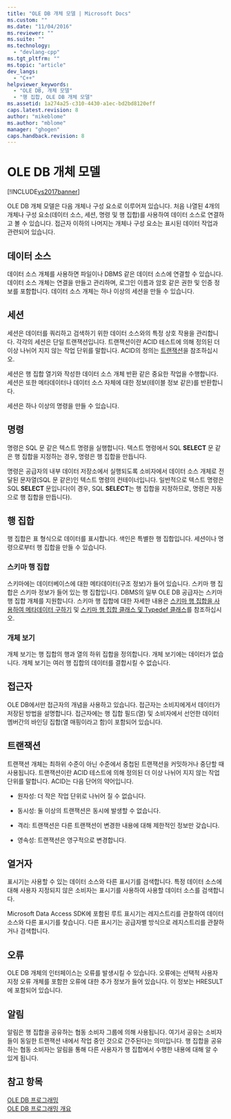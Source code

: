 ```yaml
---
title: "OLE DB 개체 모델 | Microsoft Docs"
ms.custom: ""
ms.date: "11/04/2016"
ms.reviewer: ""
ms.suite: ""
ms.technology: 
  - "devlang-cpp"
ms.tgt_pltfrm: ""
ms.topic: "article"
dev_langs: 
  - "C++"
helpviewer_keywords: 
  - "OLE DB, 개체 모델"
  - "행 집합, OLE DB 개체 모델"
ms.assetid: 1a274a25-c310-4430-a1ec-bd2bd8120eff
caps.latest.revision: 8
author: "mikeblome"
ms.author: "mblome"
manager: "ghogen"
caps.handback.revision: 8
---
```

# OLE DB 개체 모델
[!INCLUDE[vs2017banner](../../assembler/inline/includes/vs2017banner.md)]

OLE DB 개체 모델은 다음 개체나 구성 요소로 이루어져 있습니다.  처음 나열된 4개의 개체나 구성 요소\(데이터 소스, 세션, 명령 및 행 집합\)를 사용하여 데이터 소스로 연결하고 볼 수 있습니다.  접근자 이하의 나머지는 개체나 구성 요소는 표시된 데이터 작업과 관련되어 있습니다.  
  
## 데이터 소스  
 데이터 소스 개체를 사용하면 파일이나 DBMS 같은 데이터 소스에 연결할 수 있습니다.  데이터 소스 개체는 연결을 만들고 관리하며, 로그인 이름과 암호 같은 권한 및 인증 정보를 포함합니다.  데이터 소스 개체는 하나 이상의 세션을 만들 수 있습니다.  
  
## 세션  
 세션은 데이터를 쿼리하고 검색하기 위한 데이터 소스와의 특정 상호 작용을 관리합니다.  각각의 세션은 단일 트랜잭션입니다.  트랜잭션이란 ACID 테스트에 의해 정의된 더 이상 나뉘어 지지 않는 작업 단위를 말합니다.  ACID의 정의는 [트랜잭션](#vcconoledbcomponents_transactions)을 참조하십시오.  
  
 세션은 행 집합 열기와 작성한 데이터 소스 개체 반환 같은 중요한 작업을 수행합니다.  세션은 또한 메타데이터나 데이터 소스 자체에 대한 정보\(테이블 정보 같은\)를 반환합니다.  
  
 세션은 하나 이상의 명령을 만들 수 있습니다.  
  
## 명령  
 명령은 SQL 문 같은 텍스트 명령을 실행합니다.  텍스트 명령에서 SQL **SELECT** 문 같은 행 집합을 지정하는 경우, 명령은 행 집합을 만듭니다.  
  
 명령은 공급자의 내부 데이터 저장소에서 실행되도록 소비자에서 데이터 소스 개체로 전달된 문자열\(SQL 문 같은\)인 텍스트 명령의 컨테이너입니다.  일반적으로 텍스트 명령은 SQL **SELECT** 문입니다\(이 경우, SQL **SELECT**는 행 집합을 지정하므로, 명령은 자동으로 행 집합을 만듭니다\).  
  
## 행 집합  
 행 집합은 표 형식으로 데이터를 표시합니다.  색인은 특별한 행 집합입니다.  세션이나 명령으로부터 행 집합을 만들 수 있습니다.  
  
### 스키마 행 집합  
 스키마에는 데이터베이스에 대한 메타데이터\(구조 정보\)가 들어 있습니다.  스키마 행 집합은 스키마 정보가 들어 있는 행 집합입니다.  DBMS의 일부 OLE DB 공급자는 스키마 행 집합 개체를 지원합니다.  스키마 행 집합에 대한 자세한 내용은 [스키마 행 집합을 사용하여 메타데이터 구하기](../../data/oledb/obtaining-metadata-with-schema-rowsets.md) 및 [스키마 행 집합 클래스 및 Typedef 클래스](../../data/oledb/schema-rowset-classes-and-typedef-classes.md)를 참조하십시오.  
  
### 개체 보기  
 개체 보기는 행 집합의 행과 열의 하위 집합을 정의합니다.  개체 보기에는 데이터가 없습니다.  개체 보기는 여러 행 집합의 데이터를 결합시킬 수 없습니다.  
  
## 접근자  
 OLE DB에서만 접근자의 개념을 사용하고 있습니다.  접근자는 소비지에게서 데이터가 저장된 방법을 설명합니다.  접근자에는 행 집합 필드\(열\) 및 소비자에서 선언한 데이터 멤버간의 바인딩 집합\(열 매핑이라고 함\)이 포함되어 있습니다.  
  
##  <a name="vcconoledbcomponents_transactions"></a> 트랜잭션  
 트랜잭션 개체는 최하위 수준이 아닌 수준에서 중첩된 트랜잭션을 커밋하거나 중단할 때 사용됩니다.  트랜잭션이란 ACID 테스트에 의해 정의된 더 이상 나뉘어 지지 않는 작업 단위를 말합니다.  ACID는 다음 단어의 약어입니다.  
  
-   원자성: 더 작은 작업 단위로 나뉘어 질 수 없습니다.  
  
-   동시성: 둘 이상의 트랜잭션은 동시에 발생할 수 없습니다.  
  
-   격리: 트랜잭션은 다른 트랜잭션이 변경한 내용에 대해 제한적인 정보만 갖습니다.  
  
-   영속성: 트랜잭션은 영구적으로 변경합니다.  
  
## 열거자  
 표시기는 사용할 수 있는 데이터 소스와 다른 표시기를 검색합니다.  특정 데이터 소스에 대해 사용자 지정되지 않은 소비자는 표시기를 사용하여 사용할 데이터 소스를 검색합니다.  
  
 Microsoft Data Access SDK에 포함된 루트 표시기는 레지스트리를 관찰하여 데이터 소스와 다른 표시기를 찾습니다.  다른 표시기는 공급자별 방식으로 레지스트리를 관찰하거나 검색합니다.  
  
## 오류  
 OLE DB 개체의 인터페이스는 오류를 발생시킬 수 있습니다.  오류에는 선택적 사용자 지정 오류 개체를 포함한 오류에 대한 추가 정보가 들어 있습니다.  이 정보는 HRESULT에 포함되어 있습니다.  
  
## 알림  
 알림은 행 집합을 공유하는 협동 소비자 그룹에 의해 사용됩니다. 여기서 공유는 소비자들이 동일한 트랜잭션 내에서 작업 중인 것으로 간주된다는 의미입니다.  행 집합을 공유하는 협동 소비자는 알림을 통해 다른 사용자가 행 집합에서 수행한 내용에 대해 알 수 있게 됩니다.  
  
## 참고 항목  
 [OLE DB 프로그래밍](../../data/oledb/ole-db-programming.md)   
 [OLE DB 프로그래밍 개요](../../data/oledb/ole-db-programming-overview.md)